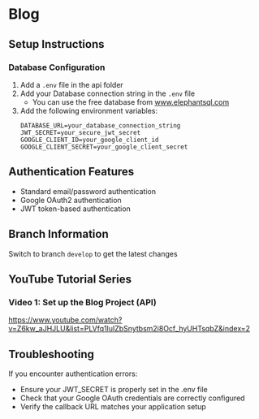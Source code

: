 # Blog

## Setup Instructions

### Database Configuration
1. Add a `.env` file in the api folder
2. Add your Database connection string in the `.env` file
   - You can use the free database from www.elephantsql.com
3. Add the following environment variables:
   ```
   DATABASE_URL=your_database_connection_string
   JWT_SECRET=your_secure_jwt_secret
   GOOGLE_CLIENT_ID=your_google_client_id
   GOOGLE_CLIENT_SECRET=your_google_client_secret
   ```

## Authentication Features
- Standard email/password authentication
- Google OAuth2 authentication
- JWT token-based authentication

## Branch Information
Switch to branch `develop` to get the latest changes

## YouTube Tutorial Series
### Video 1: Set up the Blog Project (API)
https://www.youtube.com/watch?v=Z6kw_aJHJLU&list=PLVfq1luIZbSnytbsm2i8Ocf_hyUHTsqbZ&index=2

## Troubleshooting
If you encounter authentication errors:
- Ensure your JWT_SECRET is properly set in the .env file
- Check that your Google OAuth credentials are correctly configured
- Verify the callback URL matches your application setup